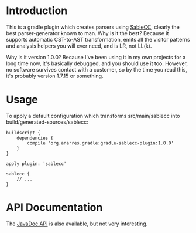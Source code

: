 # Introduction

This is a gradle plugin which creates parsers using
[SableCC](http://sablecc.org/), clearly the best parser-generator known
to man. Why is it the best? Because it supports automatic CST-to-AST
transformation, emits all the visitor patterns and analysis helpers
you will ever need, and is LR, not LL(k).

Why is it version 1.0.0? Because I've been using it in my own projects
for a long time now, it's basically debugged, and you should use it too.
However, no software survives contact with a customer, so by the time
you read this, it's probably version 1.7.15 or something.

# Usage

To apply a default configuration which transforms src/main/sablecc
into build/generated-sources/sablecc:

	buildscript {
		dependencies {
			compile 'org.anarres.gradle:gradle-sablecc-plugin:1.0.0'
		}
	}

	apply plugin: 'sablecc'

	sablecc {
		// ...
	}

# API Documentation

The [JavaDoc API](http://shevek.github.io/gradle-sablecc-plugin/docs/javadoc/)
is also available, but not very interesting.

